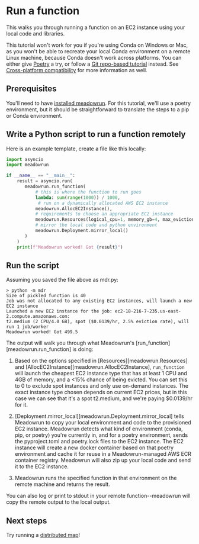 # Run a function

This walks you through running a function on an EC2 instance using your local code and
libraries.

This tutorial won't work for you if you're using Conda on Windows or Mac, as you won't
be able to recreate your local Conda environment on a remote Linux machine, because
Conda doesn't work across platforms. You can either give
[Poetry](https://python-poetry.org/) a try, or follow a [Git repo-based
tutorial](../run_function_git_conda) instead. See [Cross-platform
compatibility](../../explanation/deployment/#cross-platform-compatibility) for more
information as well.


## Prerequisites

You'll need to have [installed meadowrun](../install). For this tutorial, we'll
use a poetry environment, but it should be straightforward to translate the steps to a
pip or Conda environment.


## Write a Python script to run a function remotely

Here is an example template, create a file like this locally:

```python
import asyncio
import meadowrun

if __name__ == "__main__":
    result = asyncio.run(
       meadowrun.run_function(
           # this is where the function to run goes
           lambda: sum(range(1000)) / 1000,
            # run on a dynamically allocated AWS EC2 instance
           meadowrun.AllocEC2Instance(),
           # requirements to choose an appropriate EC2 instance
           meadowrun.Resources(logical_cpu=1, memory_gb=4, max_eviction_rate=15),
           # mirror the local code and python environment
           meadowrun.Deployment.mirror_local()
       )
    )
    print(f"Meadowrun worked! Got {result}")
```

## Run the script

Assuming you saved the file above as mdr.py:

```
> python -m mdr 
Size of pickled function is 40
Job was not allocated to any existing EC2 instances, will launch a new EC2 instance
Launched a new EC2 instance for the job: ec2-18-216-7-235.us-east-2.compute.amazonaws.com:
t2.medium (2 CPU/4.0 GB), spot ($0.0139/hr, 2.5% eviction rate), will run 1 job/worker
Meadowrun worked! Got 499.5
```

The output will walk you through what Meadowrun's [run_function][meadowrun.run_function]
is doing:

1. Based on the options specified in [Resources][meadowrun.Resources] and
   [AllocEC2Instance][meadowrun.AllocEC2Instance], `run_function` will launch the
   cheapest EC2 instance type that has at least 1 CPU and 4GB of memory, and a <15%
   chance of being evicted. You can set this to 0 to exclude spot instances and only
   use on-demand instances. The exact instance type chosen depends on current EC2
   prices, but in this case we can see that it's a spot t2.medium, and we're paying
   $0.0139/hr for it.
   
3. [Deployment.mirror_local][meadowrun.Deployment.mirror_local] tells Meadowrun to copy
   your local environment and code to the provisioned EC2 instance. Meadowrun detects what
   kind of environment (conda, pip, or poetry) you're currently in, and for a poetry
   environment, sends the pyproject.toml and poetry.lock files to the EC2 instance. The EC2
   instance will create a new docker container based on that poetry environment and cache
   it for reuse in a Meadowrun-managed AWS ECR container registry. Meadowrun will also zip
   up your local code and send it to the EC2 instance.

4. Meadowrun runs the specified function in that environment on the remote machine and
   returns the result.


You can also log or print to stdout in your remote function--meadowrun will copy the
remote output to the local output.


## Next steps

Try running a [distributed map](../run_map)!
